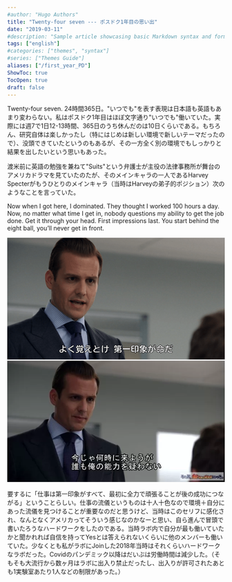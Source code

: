 ```yaml
---
#author: "Hugo Authors"
title: "Twenty-four seven --- ポスドク1年目の思い出"
date: "2019-03-11"
#description: "Sample article showcasing basic Markdown syntax and formatting for HTML elements."
tags: ["english"]
#categories: ["themes", "syntax"]
#series: ["Themes Guide"]
aliases: ["/first_year_PD"]
ShowToc: true
TocOpen: true
draft: false
---
```


Twenty-four seven. 24時間365日。"いつでも"を表す表現は日本語も英語もあまり変わらない。私はポスドク1年目はほぼ文字通り"いつでも"働いていた。実際には週7で1日12-13時間、365日のうち休んだのは10日くらいである。もちろん、研究自体は楽しかったし（特にはじめは新しい環境で新しいテーマだったので）、没頭できていたというのもあるが、その一方全く別の環境でもしっかりと結果を出したいという思いもあった。

渡米前に英語の勉強を兼ねて"Suits"という弁護士が主役の法律事務所が舞台のアメリカドラマを見ていたのたが、そのメインキャラの一人であるHarvey Specterがもうひとりのメインキャラ（当時はHarveyの弟子的ポジション）次のようなことを言っていた。

Now when I got here, I dominated. They thought I worked 100 hours a day. Now, no matter what time I get in, nobody questions my ability to get the job done. Get it through your head. First impressions last. You start behind the eight ball, you’ll never get in front.

![](images/2021-08-08-21-39-46.png)
![](images/2021-08-08-21-41-33.png)

要するに「仕事は第一印象がすべて、最初に全力で頑張ることが後の成功につながる」ということらしい。仕事の流儀というものは十人十色なので環境＋自分にあった流儀を見つけることが重要なのだと思うけど、当時はこのセリフに感化され、なんとなくアメリカってそういう感じなのかなーと思い、自ら進んで冒頭で書いたろうなハードワークをしたのである。当時ラボ内で自分が最も働いていたかと聞かれれば自信を持ってYesとは答えられないくらいに他のメンバーも働いていた。少なくとも私がラボにJoinした2018年当時はそれくらいハードワークなラボだった。Covidのパンデミック以降はだいぶは労働時間は減少した。（そもそも大流行から数ヶ月はラボに出入り禁止だったし、出入りが許可されたあとも1実験室あたり1人などの制限があった。）